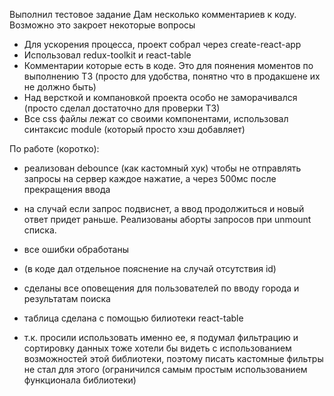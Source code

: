 Выполнил тестовое задание
Дам несколько комментариев к коду. Возможно это закроет некоторые вопросы

- Для ускорения процесса, проект собрал через create-react-app
- Использовал redux-toolkit и react-table
- Комментарии которые есть в коде. Это для поянения моментов по выполнению ТЗ (просто для удобства, понятно что в продакшене их не должно быть)
- Над версткой и компановкой проекта особо не заморачивался (просто сделал достаточно для проверки ТЗ)
- Все css файлы лежат со своими компонентами, использовал синтаксис module (который просто хэш добавляет)

По работе (коротко):

- реализован debounce (как кастомный хук) чтобы не отправлять запросы на сервер каждое нажатие, а через 500мс после прекращения ввода
- на случай если запрос подвиснет, а ввод продолжиться и новый ответ придет раньше. Реализованы аборты запросов при unmount списка.
- все ошибки обработаны
- (в коде дал отдельное пояснение на случай отсутствия id)
- сделаны все оповещения для пользователей по вводу города и результатам поиска

- таблица сделана с помощью билиотеки react-table
- т.к. просили использовать именно ее, я подумал фильтрацию и сортировку данных тоже хотели бы видеть с использованием возможностей этой библиотеки, поэтому писать кастомные фильтры не стал для этого (ограничился самым простым использованием функционала библиотеки)
